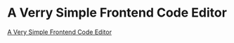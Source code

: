 # A Verry Simple Frontend Code Editor

[A Very Simple Frontend Code Editor](https://manuelwestermeier.github.io/easy-coder)